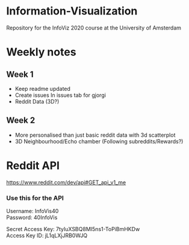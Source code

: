 # Information-Visualization
Repository for the InfoViz 2020 course at the University of Amsterdam

# Weekly notes
## Week 1
- Keep readme updated
- Create issues In issues tab for gjorgi
- Reddit Data (3D?)


## Week 2
- More personalised than just basic reddit data with 3d scatterplot 
- 3D Neighbourhood/Echo chamber (Following subreddits/Rewards?)


# Reddit API
https://www.reddit.com/dev/api#GET_api_v1_me

### Use this for the API
Username: InfoVis40  
Password: 40InfoVis  
  
Secret Access Key: 7tyIuXSBQ8MI5ns1-ToPiBmHKDw  
Access Key ID: jL1qLXjJRB0WJQ  
